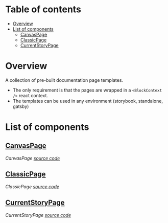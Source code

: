 # Table of contents

-   [Overview](#overview)
-   [List of components](#list-of-components)
    -   [<ins>CanvasPage</ins>](#inscanvaspageins)
    -   [<ins>ClassicPage</ins>](#insclassicpageins)
    -   [<ins>CurrentStoryPage</ins>](#inscurrentstorypageins)

# Overview

A collection of pre-built documentation page templates.

-   The only requirement is that the pages are wrapped in a `<BlockContext />` react context.
-   The templates can be used in any environment (storybook, standalone, gatsby)

# List of components

<react-docgen-typescript path="./src" />

<!-- START-REACT-DOCGEN-TYPESCRIPT -->

## <ins>CanvasPage</ins>

_CanvasPage [source code](https:/github.com/ccontrols/component-controls/tree/master/ui/pages/src/CanvasPage/CanvasPage.tsx)_

## <ins>ClassicPage</ins>

_ClassicPage [source code](https:/github.com/ccontrols/component-controls/tree/master/ui/pages/src/ClassicPage/ClassicPage.tsx)_

## <ins>CurrentStoryPage</ins>

_CurrentStoryPage [source code](https:/github.com/ccontrols/component-controls/tree/master/ui/pages/src/CurrentStoryPage/CurrentStoryPage.tsx)_

<!-- END-REACT-DOCGEN-TYPESCRIPT -->
